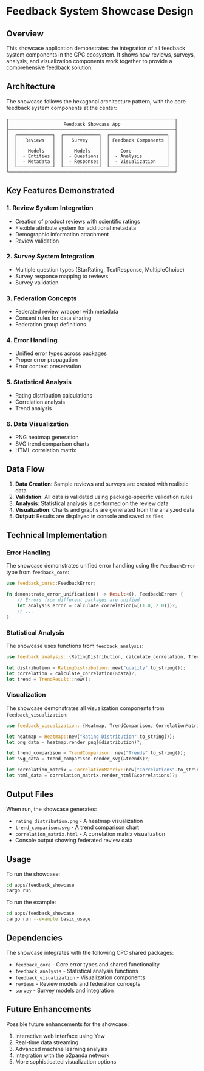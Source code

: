 # Feedback System Showcase Design

## Overview

This showcase application demonstrates the integration of all feedback system components in the CPC ecosystem. It shows how reviews, surveys, analysis, and visualization components work together to provide a comprehensive feedback solution.

## Architecture

The showcase follows the hexagonal architecture pattern, with the core feedback system components at the center:

```
┌─────────────────────────────────────────────────────────────┐
│                    Feedback Showcase App                    │
├─────────────────────────────────────────────────────────────┤
│  ┌─────────────┐  ┌─────────────┐  ┌─────────────────────┐  │
│  │   Reviews   │  │   Survey    │  │ Feedback Components │  │
│  │             │  │             │  │                     │  │
│  │  - Models   │  │  - Models   │  │  - Core             │  │
│  │  - Entities │  │  - Questions│  │  - Analysis         │  │
│  │  - Metadata │  │  - Responses│  │  - Visualization    │  │
│  └─────────────┘  └─────────────┘  └─────────────────────┘  │
└─────────────────────────────────────────────────────────────┘
```

## Key Features Demonstrated

### 1. Review System Integration
- Creation of product reviews with scientific ratings
- Flexible attribute system for additional metadata
- Demographic information attachment
- Review validation

### 2. Survey System Integration
- Multiple question types (StarRating, TextResponse, MultipleChoice)
- Survey response mapping to reviews
- Survey validation

### 3. Federation Concepts
- Federated review wrapper with metadata
- Consent rules for data sharing
- Federation group definitions

### 4. Error Handling
- Unified error types across packages
- Proper error propagation
- Error context preservation

### 5. Statistical Analysis
- Rating distribution calculations
- Correlation analysis
- Trend analysis

### 6. Data Visualization
- PNG heatmap generation
- SVG trend comparison charts
- HTML correlation matrix

## Data Flow

1. **Data Creation**: Sample reviews and surveys are created with realistic data
2. **Validation**: All data is validated using package-specific validation rules
3. **Analysis**: Statistical analysis is performed on the review data
4. **Visualization**: Charts and graphs are generated from the analyzed data
5. **Output**: Results are displayed in console and saved as files

## Technical Implementation

### Error Handling
The showcase demonstrates unified error handling using the `FeedbackError` type from `feedback_core`:

```rust
use feedback_core::FeedbackError;

fn demonstrate_error_unification() -> Result<(), FeedbackError> {
    // Errors from different packages are unified
    let analysis_error = calculate_correlation(&[(1.0, 2.0)])?;
    // ...
}
```

### Statistical Analysis
The showcase uses functions from `feedback_analysis`:

```rust
use feedback_analysis::{RatingDistribution, calculate_correlation, TrendResult};

let distribution = RatingDistribution::new("quality".to_string());
let correlation = calculate_correlation(&data)?;
let trend = TrendResult::new();
```

### Visualization
The showcase demonstrates all visualization components from `feedback_visualization`:

```rust
use feedback_visualization::{Heatmap, TrendComparison, CorrelationMatrix};

let heatmap = Heatmap::new("Rating Distribution".to_string());
let png_data = heatmap.render_png(&distribution)?;

let trend_comparison = TrendComparison::new("Trends".to_string());
let svg_data = trend_comparison.render_svg(&trends)?;

let correlation_matrix = CorrelationMatrix::new("Correlations".to_string());
let html_data = correlation_matrix.render_html(&correlations)?;
```

## Output Files

When run, the showcase generates:
- `rating_distribution.png` - A heatmap visualization
- `trend_comparison.svg` - A trend comparison chart
- `correlation_matrix.html` - A correlation matrix visualization
- Console output showing federated review data

## Usage

To run the showcase:

```bash
cd apps/feedback_showcase
cargo run
```

To run the example:

```bash
cd apps/feedback_showcase
cargo run --example basic_usage
```

## Dependencies

The showcase integrates with the following CPC shared packages:
- `feedback_core` - Core error types and shared functionality
- `feedback_analysis` - Statistical analysis functions
- `feedback_visualization` - Visualization components
- `reviews` - Review models and federation concepts
- `survey` - Survey models and integration

## Future Enhancements

Possible future enhancements for the showcase:
1. Interactive web interface using Yew
2. Real-time data streaming
3. Advanced machine learning analysis
4. Integration with the p2panda network
5. More sophisticated visualization options